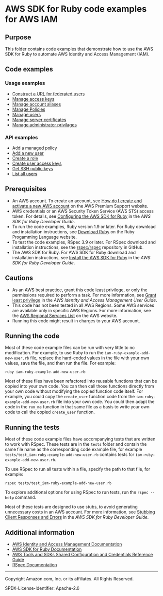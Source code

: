 # AWS SDK for Ruby code examples for AWS IAM

## Purpose

This folder contains code examples that demonstrate how to use the AWS SDK for 
Ruby to automate AWS Identity and Access Management (IAM).

## Code examples 

### Usage examples
- [Construct a URL for federated users](./iam-ruby-example-construct-url-federated-users.rb)
- [Manage access keys](./iam-ruby-example-access-keys.rb)
- [Manage account aliases](./iam-ruby-example-account-alias.rb)
- [Manage Policies](./iam-ruby-example-manage-policies.rb)
- [Manage users](./iam-ruby-example-manage-users.rb)
- [Manage server certificates](./iam-ruby-example-server-certificates.rb)
- [Manage administrator privilages](./iam_ruby_example_show_admins.rb)

### API examples
- [Add a managed policy](./iam-ruby-example-add-managed-policy.rb)
- [Add a new user](./iam-ruby-example-add-new-user.rb)
- [Create a role](./iam-ruby-example-create-role.rb)
- [Create user access keys](./iam-ruby-example-create-user-access-keys.rb)
- [Get SSH public keys](./iam-ruby-example-get-ssh-public-keys.rb)
- [List all users](./iam-ruby-example-list-all-users.rb)


## Prerequisites

- An AWS account. To create an account, see [How do I create and activate a new AWS account](https://aws.amazon.com/premiumsupport/knowledge-center/create-and-activate-aws-account/) on the AWS Premium Support website.
- AWS credentials or an AWS Security Token Service (AWS STS) access token. For details, see 
  [Configuring the AWS SDK for Ruby](https://docs.aws.amazon.com/sdk-for-ruby/v3/developer-guide/setup-config.html) in the 
  *AWS SDK for Ruby Developer Guide*.
- To run the code examples, Ruby version 1.9 or later. For Ruby download and installation instructions, see 
  [Download Ruby](https://www.ruby-lang.org/en/downloads/) on the Ruby Progamming Language website.
- To test the code examples, RSpec 3.9 or later. For RSpec download and installation instructions, see the [rspec/rspec](https://github.com/rspec/rspec) repository in GitHub.
- The AWS SDK for Ruby. For AWS SDK for Ruby download and installation instructions, see 
  [Install the AWS SDK for Ruby](https://docs.aws.amazon.com/sdk-for-ruby/v3/developer-guide/setup-install.html) in the 
  *AWS SDK for Ruby Developer Guide*.

## Cautions

- As an AWS best practice, grant this code least privilege, or only the 
  permissions required to perform a task. For more information, see 
  [Grant least privilege](https://docs.aws.amazon.com/IAM/latest/UserGuide/best-practices.html#grant-least-privilege) 
  in the *AWS Identity and Access Management User Guide*.
- This code has not been tested in all AWS Regions. Some AWS services are 
  available only in specific AWS Regions. For more information, see the 
  [AWS Regional Services List](https://aws.amazon.com/about-aws/global-infrastructure/regional-product-services/)
  on the AWS website.
- Running this code might result in charges to your AWS account.

## Running the code

Most of these code example files can be run with very little to no modification. For example, to use Ruby to run the `iam-ruby-example-add-new-user.rb` file, replace the hard-coded values in the file with your own values, save the file, and then run the file. For example:

```
ruby iam-ruby-example-add-new-user.rb
```

Most of these files have been refactored into reusable functions that can be copied into your own code. You can then call those functions directly from your own code without modifying the copied function code itself. For example, you could copy the `create_user` function code from the `iam-ruby-example-add-new-user.rb` file into your own code. You could then adapt the code in the `run_me` function in that same file as a basis to write your own code to call the copied `create_user` function.

## Running the tests

Most of these code example files have accompanying tests that are written to work with RSpec. These tests are in the `tests` folder and contain the same file name as the corresponding code example file, for example `tests/test_iam-ruby-example-add-new-user.rb` contains tests for `iam-ruby-example-add-new-user.rb`.

To use RSpec to run all tests within a file, specify the path to that file, for example:

```
rspec tests/test_iam-ruby-example-add-new-user.rb
```

To explore additional options for using RSpec to run tests, run the `rspec --help` command. 

Most of these tests are designed to use stubs, to avoid generating unnecessary costs in an AWS account. For more information, see [Stubbing Client Responses and Errors](https://docs.aws.amazon.com/sdk-for-ruby/v3/developer-guide/stubbing.html) in the *AWS SDK for Ruby Developer Guide*.


## Additional information

- [AWS Identity and Access Management Documentation](https://docs.aws.amazon.com/iam)
- [AWS SDK for Ruby Documentation](https://docs.aws.amazon.com/sdk-for-ruby)
- [AWS Tools and SDKs Shared Configuration and Credentials Reference Guide](https://docs.aws.amazon.com/credref/latest/refdocs)
- [RSpec Documentation](https://rspec.info/documentation)

---
Copyright Amazon.com, Inc. or its affiliates. All Rights Reserved.

SPDX-License-Identifier: Apache-2.0
